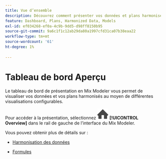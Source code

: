```yaml
---
title: Vue d’ensemble
description: Découvrez comment présenter vos données et plans harmonisés en Mix Modeler.
feature: Dashboard, Plans, Harmonized Data, Models
exl-id: ef034268-ef0a-4c9b-9dd5-d98ff8150b95
source-git-commit: 9a6c1f1c12ab29da80a1997cfd31ca07b38eaa22
workflow-type: tm+mt
source-wordcount: '61'
ht-degree: 1%

---
```


# Tableau de bord Aperçu


Le tableau de bord de présentation en Mix Modeler vous permet de visualiser vos données et vos plans harmonisés au moyen de différentes visualisations configurables.

Pour accéder à la présentation, sélectionnez ![Home](/help/assets/icons/Home.svg) **[!UICONTROL Overview]** dans le rail de gauche de l’interface du Mix Modeler.

Vous pouvez obtenir plus de détails sur :

* [Harmonisation des données](harmonized-data.md)

* [Formules](plans.md)

